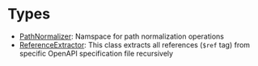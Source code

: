 # Types

  - [PathNormalizer](./Docs/PathNormalizer.md):
    Namspace for path normalization operations
  - [ReferenceExtractor](./Docs/ReferenceExtractor.md):
    This class extracts all references (`$ref` tag) from specific OpenAPI specification file recursively
